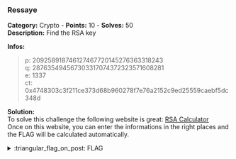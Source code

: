 ### Ressaye
**Category:** Crypto - **Points:** 10 - **Solves:** 50  
**Description:** Find the RSA key

**Infos:**
> p: 209258918746127467720145276363318243  
> q: 287635494567303317074372323571608281  
> e: 1337  
> ct: 0x4748303c3f211ce373d68b960278f7e76a2152c9ed25559caebf5dc348d

**Solution:**  
To solve this challenge the following website is great: [RSA Calculator](https://www.dcode.fr/rsa-cipher)  
Once on this website, you can enter the informations in the right places and the FLAG will be calculated automatically.  
<details>
  <summary>:triangular_flag_on_post: FLAG</summary>

  ```
  DVC{t1ny_rs4_1mpl3m3nt4t10n}
  ```
</details>
